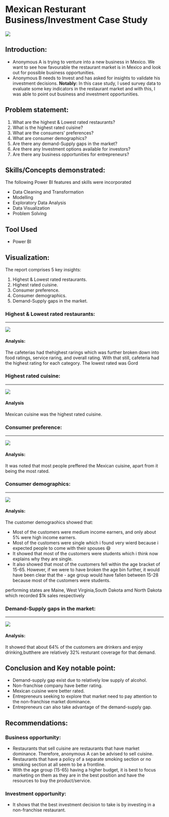 # Mexican Resturant Business/Investment Case Study

![](intro.image.jpeg)

## Introduction:

- Anonymous A is trying to venture into a new business in Mexico. We want to see how favourable the restaurant market is in Mexico and look out for possible business opportunities.
- Anonymous B needs to Invest and has asked for insights to validate his investment decisions.
**Notably:** In this case study, I used survey data to evaluate some key indicators in the restaurant market and with this, I was able to point out business and investment opportunities.

## Problem statement:

1. What are the highest & Lowest rated restaurants?
2. What is the highest rated cuisine? 
3. What are the consumers' preferences?
4. What are consumer demographics? 
5. Are there any demand-Supply gaps in the market? 
6. Are there any Investment options available for investors?
7. Are there any business opportunities for entrepreneurs?

## Skills/Concepts demonstrated:

The following Power BI features and skills were incorporated
- Data Cleaning and Transformation
- Modelling
- Exploratory Data Analysis
- Data Visualization
- Problem Solving

## Tool Used
- Power BI


## Visualization:

The report comprises 5 key insights:
1. Highest & Lowest rated restaurants.
2. Highest rated cuisine. 
3. Consumer preference. 
4. Consumer demographics.
5. Demand-Supply gaps in the market. 


### Highest & Lowest rated restaurants:
---
![](pg1.JPG)

#### Analysis:
The cafeterias had thehighest rarings which was further broken down into food ratings, service raring, and overall rating. With that still, cafeteria had the highest rating for each category.
The lowest rated was Gord


### Highest rated cuisine:
---
![](pg1.JPG)

#### Analysis
Mexican cuisine was the highest rated cuisine.


### Consumer preference:
---
![](pg1.JPG)

#### Analysis:
It was noted that most people preffered the Mexican cuisine, apart from it being the most rated.


### Consumer demographics:
---
![](pg2.JPG)

#### Analysis:
The customer demograohics showed that:
- Most of the customers were medium income earners, and only about 5% were high income earners.
- Most of the customers were single which i found very wierd because i expected people to come with their spouses 😄
- It showed that most of the customers were students which i think now explains why they are single.
- It also showed that most of the customers fell within the age bracket of 15-65. However, if we were to have broken the age bin further, it would have been clear that the - age group would have fallen between 15-28 because most of the customers were students.

performing states are Maine, West Virginia,South Dakota amd North Dakota which recorded $1k sales respectively

### Demand-Supply gaps in the market:
---
![](pg3.JPG)

#### Analysis:
It showed that about 64% of the customers are drinkers and enjoy drinking,butthere are relatively 32% resturant coverage for that demand.

## Conclusion and Key notable point:
- Demand-supply gap exist due to relatively low supply of alcohol.
- Non-franchise company have better rating.
- Mexican cuisine were better rated.
- Entrepreneurs seeking to explore that market need to pay attention to the non-franchise market dominance.
- Entrepreneurs can also take advantage of the demand-supply gap.


## Recommendations:

### Business opportunity:

- Restaurants that sell cuisine are restaurants that have market dominance. Therefore, anonymous A can be advised to sell cuisine.
- Restaurants that have a policy of a separate smoking section or no smoking section at all seem to be a frontline.
- With the age group (15-65) having a higher budget, it is best to focus marketing on them as they are in the best position and have the resources to buy the product/service. 

### Investment opportunity:
- It shows that the best investment decision to take is by investing in a non-franchise restaurant.


